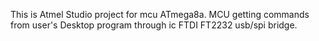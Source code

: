 This is Atmel Studio project for mcu ATmega8a. MCU getting commands from user's Desktop program through ic FTDI FT2232 usb/spi bridge.

